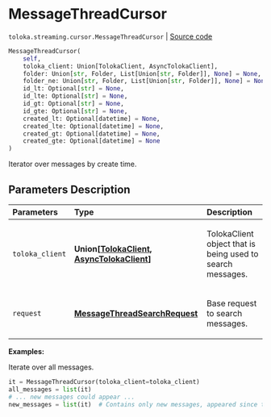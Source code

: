 # MessageThreadCursor
`toloka.streaming.cursor.MessageThreadCursor` | [Source code](https://github.com/Toloka/toloka-kit/blob/v1.1.2/src/streaming/cursor.py#L403)

```python
MessageThreadCursor(
    self,
    toloka_client: Union[TolokaClient, AsyncTolokaClient],
    folder: Union[str, Folder, List[Union[str, Folder]], None] = None,
    folder_ne: Union[str, Folder, List[Union[str, Folder]], None] = None,
    id_lt: Optional[str] = None,
    id_lte: Optional[str] = None,
    id_gt: Optional[str] = None,
    id_gte: Optional[str] = None,
    created_lt: Optional[datetime] = None,
    created_lte: Optional[datetime] = None,
    created_gt: Optional[datetime] = None,
    created_gte: Optional[datetime] = None
)
```

Iterator over messages by create time.

## Parameters Description

| Parameters | Type | Description |
| :----------| :----| :-----------|
`toloka_client`|**Union\[[TolokaClient](toloka.client.TolokaClient.md), [AsyncTolokaClient](toloka.async_client.client.AsyncTolokaClient.md)\]**|<p>TolokaClient object that is being used to search messages.</p>
`request`|**[MessageThreadSearchRequest](toloka.client.search_requests.MessageThreadSearchRequest.md)**|<p>Base request to search messages.</p>

**Examples:**

Iterate over all messages.

```python
it = MessageThreadCursor(toloka_client=toloka_client)
all_messages = list(it)
# ... new messages could appear ...
new_messages = list(it)  # Contains only new messages, appeared since the previous call.
```
